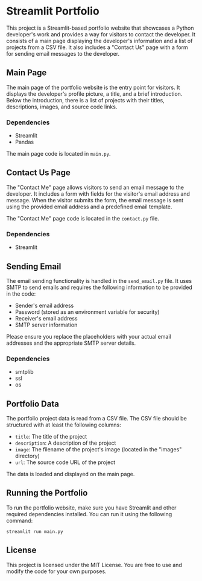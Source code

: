 # Streamlit Portfolio

This project is a Streamlit-based portfolio website that showcases a Python developer's work and provides a way for visitors to contact the developer. It consists of a main page displaying the developer's information and a list of projects from a CSV file. It also includes a "Contact Us" page with a form for sending email messages to the developer.

## Main Page
The main page of the portfolio website is the entry point for visitors. It displays the developer's profile picture, a title, and a brief introduction. Below the introduction, there is a list of projects with their titles, descriptions, images, and source code links.

### Dependencies
- Streamlit
- Pandas

The main page code is located in `main.py`.

## Contact Us Page
The "Contact Me" page allows visitors to send an email message to the developer. It includes a form with fields for the visitor's email address and message. When the visitor submits the form, the email message is sent using the provided email address and a predefined email template.

The "Contact Me" page code is located in the `contact.py` file.

### Dependencies
- Streamlit

## Sending Email
The email sending functionality is handled in the `send_email.py` file. It uses SMTP to send emails and requires the following information to be provided in the code:
- Sender's email address
- Password (stored as an environment variable for security)
- Receiver's email address
- SMTP server information

Please ensure you replace the placeholders with your actual email addresses and the appropriate SMTP server details.

### Dependencies
- smtplib
- ssl
- os

## Portfolio Data
The portfolio project data is read from a CSV file. The CSV file should be structured with at least the following columns:
- `title`: The title of the project
- `description`: A description of the project
- `image`: The filename of the project's image (located in the "images" directory)
- `url`: The source code URL of the project

The data is loaded and displayed on the main page.

## Running the Portfolio
To run the portfolio website, make sure you have Streamlit and other required dependencies installed. You can run it using the following command:

```
streamlit run main.py
```

## License

This project is licensed under the MIT License. You are free to use and modify the code for your own purposes.

